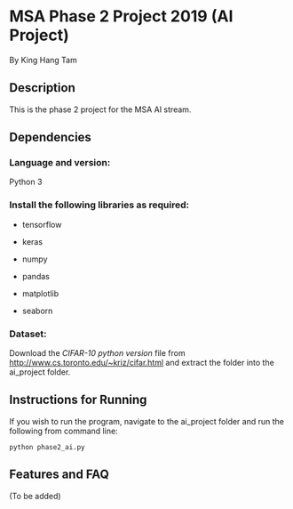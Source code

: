 # MSA Phase 2 Project 2019 (AI Project)

By King Hang Tam

## Description

This is the phase 2 project for the MSA AI stream.

## Dependencies

### Language and version:

Python 3

### Install the following libraries as required:

* tensorflow

* keras

* numpy

* pandas

* matplotlib

* seaborn

### Dataset:

Download the *CIFAR-10 python version* file from http://www.cs.toronto.edu/~kriz/cifar.html and extract the folder into the ai_project folder.

## Instructions for Running

If you wish to run the program, navigate to the ai_project folder and run the following from command line:

```
python phase2_ai.py
```

## Features and FAQ

(To be added)
